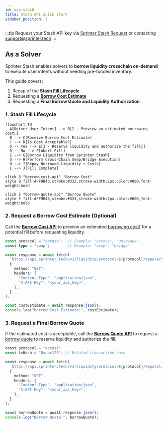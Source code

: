 ```yaml
---
id: use-stash
title: Stash API quick start
sidebar_position: 1
---
```

:::tip
Request your Stash API key via [Sprinter Stash Request](https://forms.gle/kgpcQK722Ley2gke7) or contacting support@sprinter.tech
:::

## As a Solver

Sprinter Stash enables solvers to **borrow liquidity crosschain on-demand** to execute user intents without needing pre-funded inventory.

This guide covers:
 
1. Recap of the [**Stash Fill Lifecycle**](use-stash#1-stash-fill-lifecycle)
2. Requesting a [**Borrow Cost Estimate**](use-stash#2-request-a-borrow-cost-estimate-optional)
3. Requesting a **Final Borrow Quote and Liquidity Authorization**

### 1. Stash Fill Lifecycle


<div style={{ display: "flex", justifyContent: "center" }}>

```mermaid
flowchart TD
  A[Detect User Intent] --> B[2 - Preview an estimated borrowing cost🔗]
  B --> C[Receive Borrow Cost Estimate]
  C --> D{Is Cost Acceptable?}
  D -- Yes --> E[3 - Reserve liquidity and authorize the fill🔗]
  D -- No --> F[Abort Fill]
  E --> G[Borrow Liquidity from Sprinter Stash]
  G --> H[Perform Cross-Chain Swap/Bridge Execution]
  H --> I[Repay Borrowed Liquidity + Costs]
  I --> J[Fill Complete]

click B "borrow-cost-api" "Borrow Cost"
style B fill:#FF9B43,stroke:#333,stroke-width:2px,color:#000,font-weight:bold

click E "borrow-quote-api" "Borrow Quote"
style E fill:#FF9B43,stroke:#333,stroke-width:2px,color:#000,font-weight:bold

```
</div>



### 2. Request a Borrow Cost Estimate (Optional)

Call the [**Borrow Cost API**](borrow-cost-api) to preview an estimated [borrowing cost](/glossary#46-borrow-cost)) for a potential fill before requesting liquidity. 


```ts title="Fetch Borrow Cost Estimate"
const protocol = "across";  // Example: "across", "uniswapx"
const type = "swap";        // Example: "swap", "bridge"

const response = await fetch(
  `https://api.sprinter.tech/v1/liquidity/protocol/${protocol}/type/${type}/quote`,
  {
    method: "GET",
    headers: {
      "Content-Type": "application/json",
      "X-API-Key": "<your_api_key>",
    },
  }
);

const costEstimate = await response.json();
console.log("Borrow Cost Estimate:", costEstimate);
 ```


###  3. Request a Final Borrow Quote

If the estimated cost is acceptable, call the [**Borrow Quote API**](borrow-quote-api) to request a [borrow quote](/glossary#47-borrow-quote) to reserve liquidity and authorize the fill.

```ts title="Request Final Borrow Quote"
const protocol = "across";
const txHash = "0xabc123"; // Related transaction hash

const response = await fetch(
  `https://api.sprinter.tech/v1/liquidity/protocol/${protocol}/deposit/${txHash}/request`,
  {
    method: "GET",
    headers: {
      "Content-Type": "application/json",
      "X-API-Key": "<your_api_key>",
    },
  }
);

const borrowQuote = await response.json();
console.log("Borrow Quote:", borrowQuote);
```
